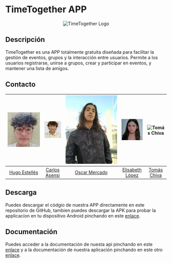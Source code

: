 # TimeTogether APP

<p align="center">
  <img src="../api/imagenes/Logo.png" alt="TimeTogether Logo" />
</p>

## Descripción

TimeTogether es una APP totalmente gratuita diseñada para facilitar la gestión de eventos, grupos y la interacción entre usuarios. Permite a los usuarios registrarse, unirse a grupos, crear y participar en eventos, y mantener una lista de amigos.

## Contacto

| ![Hugo Estellés](./integrants/hugo.png) | ![Carlos Asensi](./integrants/carlos.jpg) | ![Oscar Mercado](./integrants/oscar.jpg) | ![Elisabeth López](./integrants/elisabeth.jpg) | ![Tomás Chiva](./integrants/tomasjpg) |
|:---:|:---:|:---:|:---:|:---:|
| [Hugo Estellés](mailto:huesga@floridauniversitaria.es) | [Carlos Asensi](mailto:caaslo@floridauniversitaria.es) | [Oscar Mercado](mailto:osmeal@floridauniversitaria.es) | [Elisabeth López](mailto:ellope01@floridauniversitaria.es) | [Tomás Chiva](mailto:tochmo@floridauniversitaria.es) |

## Descarga

Puedes descargar el códgio de nuestra APP directamente en este repositorio de GitHub, tambien puedes descargar la APK para probar la applicacíon en tu dispositivo Android pinchando en este [enlace](link).

## Documentación

Puedes acceder a la documentación de nuesta api pinchando en este [enlace](../api/doc) y a la documentación de nuestra aplicación pinchando en este otro [enlace](./out).
